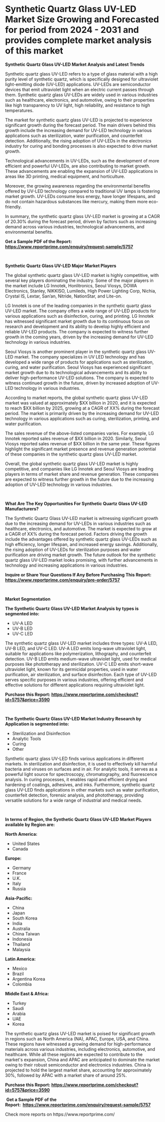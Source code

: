 <p><h1>Synthetic Quartz Glass UV-LED Market Size Growing and Forecasted for period from 2024 - 2031 and provides complete market analysis of this market</h1></p><p><strong>Synthetic Quartz Glass UV-LED Market Analysis and Latest Trends</strong></p>
<p><p>Synthetic quartz glass UV-LED refers to a type of glass material with a high purity level of synthetic quartz, which is specifically designed for ultraviolet light-emitting diode (UV-LED) applications. UV-LEDs are semiconductor devices that emit ultraviolet light when an electric current passes through them. Synthetic quartz glass UV-LEDs are widely used in various industries such as healthcare, electronics, and automotive, owing to their properties like high transparency to UV light, high reliability, and resistance to high temperatures.</p><p>The market for synthetic quartz glass UV-LED is projected to experience significant growth during the forecast period. The main drivers behind this growth include the increasing demand for UV-LED technology in various applications such as sterilization, water purification, and counterfeit detection. Additionally, the rising adoption of UV-LEDs in the electronics industry for curing and bonding processes is also expected to drive market growth.</p><p>Technological advancements in UV-LEDs, such as the development of more efficient and powerful UV-LEDs, are also contributing to market growth. These advancements are enabling the expansion of UV-LED applications in areas like 3D printing, medical equipment, and horticulture.</p><p>Moreover, the growing awareness regarding the environmental benefits offered by UV-LED technology compared to traditional UV lamps is fostering market growth. UV-LEDs consume less energy, have longer lifespans, and do not contain hazardous substances like mercury, making them more eco-friendly.</p><p>In summary, the synthetic quartz glass UV-LED market is growing at a CAGR of 20.30% during the forecast period, driven by factors such as increasing demand across various industries, technological advancements, and environmental benefits.</p></p>
<p><strong>Get a Sample PDF of the Report:&nbsp; <a href="https://www.reportprime.com/enquiry/request-sample/5757">https://www.reportprime.com/enquiry/request-sample/5757</a></strong></p>
<p>&nbsp;</p>
<p><strong>Synthetic Quartz Glass UV-LED Major Market Players</strong></p>
<p><p>The global synthetic quartz glass UV-LED market is highly competitive, with several key players dominating the industry. Some of the major players in the market include LG Innotek, Honlitronics, Seoul Viosys, DOWA Electronics, Stanley, NIKKISO, Lumileds, High Power Lighting Corp, Nichia, Crystal IS, Lextar, San’an, Nitride, NationStar, and Lite-on.</p><p>LG Innotek is one of the leading companies in the synthetic quartz glass UV-LED market. The company offers a wide range of UV-LED products for various applications such as disinfection, curing, and printing. LG Innotek has witnessed significant market growth due to its continuous focus on research and development and its ability to develop highly efficient and reliable UV-LED products. The company is expected to witness further growth in the coming years, driven by the increasing demand for UV-LED technology in various industries.</p><p>Seoul Viosys is another prominent player in the synthetic quartz glass UV-LED market. The company specializes in UV LED technology and has developed a wide range of products for applications such as sterilization, curing, and water purification. Seoul Viosys has experienced significant market growth due to its technological advancements and its ability to deliver high-performance UV-LED solutions. The company is expected to witness continued growth in the future, driven by increased adoption of UV-LED technology in various industries.</p><p>According to market reports, the global synthetic quartz glass UV-LED market was valued at approximately $XX billion in 2020, and it is expected to reach $XX billion by 2025, growing at a CAGR of XX% during the forecast period. The market is primarily driven by the increasing demand for UV-LED technology in various applications such as curing, sterilization, printing, and water purification.</p><p>The sales revenue of the above-listed companies varies. For example, LG Innotek reported sales revenue of $XX billion in 2020. Similarly, Seoul Viosys reported sales revenue of $XX billion in the same year. These figures highlight the significant market presence and revenue generation potential of these companies in the synthetic quartz glass UV-LED market.</p><p>Overall, the global synthetic quartz glass UV-LED market is highly competitive, and companies like LG Innotek and Seoul Viosys are leading players in terms of market share and revenue generation. These companies are expected to witness further growth in the future due to the increasing adoption of UV-LED technology in various industries.</p></p>
<p>&nbsp;</p>
<p><strong>What Are The Key Opportunities For Synthetic Quartz Glass UV-LED Manufacturers?</strong></p>
<p><p>The Synthetic Quartz Glass UV-LED market is witnessing significant growth due to the increasing demand for UV-LEDs in various industries such as healthcare, electronics, and automotive. The market is expected to grow at a CAGR of XX% during the forecast period. Factors driving the growth include the advantages offered by synthetic quartz glass UV-LEDs such as high efficiency, longer lifespan, and increased energy savings. Additionally, the rising adoption of UV-LEDs for sterilization purposes and water purification are driving market growth. The future outlook for the synthetic quartz glass UV-LED market looks promising, with further advancements in technology and increasing applications in various industries.</p></p>
<p><strong>Inquire or Share Your Questions If Any Before Purchasing This Report: <a href="https://www.reportprime.com/enquiry/pre-order/5757">https://www.reportprime.com/enquiry/pre-order/5757</a></strong></p>
<p>&nbsp;</p>
<p><strong>Market Segmentation</strong></p>
<p><strong>The Synthetic Quartz Glass UV-LED Market Analysis by types is segmented into:</strong></p>
<p><ul><li>UV-A LED</li><li>UV-B LED</li><li>UV-C LED</li></ul></p>
<p><p>The synthetic quartz glass UV-LED market includes three types: UV-A LED, UV-B LED, and UV-C LED. UV-A LED emits long-wave ultraviolet light, suitable for applications like polymerization, lithography, and counterfeit detection. UV-B LED emits medium-wave ultraviolet light, used for medical purposes like phototherapy and sterilization. UV-C LED emits short-wave ultraviolet light, known for its germicidal properties, used in water purification, air sterilization, and surface disinfection. Each type of UV-LED serves specific purposes in various industries, offering efficient and effective solutions for different applications requiring ultraviolet light.</p></p>
<p><strong>Purchase this Report:&nbsp;<a href="https://www.reportprime.com/checkout?id=5757&price=3590">https://www.reportprime.com/checkout?id=5757&price=3590</a></strong></p>
<p>&nbsp;</p>
<p><strong>The Synthetic Quartz Glass UV-LED Market Industry Research by Application is segmented into:</strong></p>
<p><ul><li>Sterilization and Disinfection</li><li>Analytic Tools</li><li>Curing</li><li>Other</li></ul></p>
<p><p>Synthetic quartz glass UV-LED finds various applications in different markets. In sterilization and disinfection, it is used to effectively kill harmful bacteria and viruses on surfaces and in air. For analytic tools, it serves as a powerful light source for spectroscopy, chromatography, and fluorescence analysis. In curing processes, it enables rapid and efficient drying and hardening of coatings, adhesives, and inks. Furthermore, synthetic quartz glass UV-LED finds applications in other markets such as water purification, counterfeit detection, forensic analysis, and phototherapy, providing versatile solutions for a wide range of industrial and medical needs.</p></p>
<p>&nbsp;</p>
<p><strong>In terms of Region, the Synthetic Quartz Glass UV-LED Market Players available by Region are:</strong></p>
<p>
    <p> <strong> North America: </strong>
        <ul>
            <li>United States</li>
            <li>Canada</li>
        </ul>
        </p> 
    <p> <strong> Europe: </strong>
        <ul>
            <li>Germany</li>
            <li>France</li>
            <li>U.K.</li>
            <li>Italy</li>
            <li>Russia</li>
        </ul>
        </p> 
    <p> <strong> Asia-Pacific: </strong>
        <ul>
            <li>China</li>
            <li>Japan</li>
            <li>South Korea</li>
            <li>India</li>
            <li>Australia</li>
            <li>China Taiwan</li>
            <li>Indonesia</li>
            <li>Thailand</li>
            <li>Malaysia</li>
        </ul>
        </p> 
    <p> <strong> Latin America: </strong>
        <ul>
            <li>Mexico</li>
            <li>Brazil</li>
            <li>Argentina Korea</li>
            <li>Colombia</li>
        </ul>
        </p> 
    <p> <strong> Middle East & Africa: </strong>
        <ul>
            <li>Turkey</li>
            <li>Saudi</li>
            <li>Arabia</li>
            <li>UAE</li>
            <li>Korea</li>
        </ul>
    </p>
    </p>
<p><p>The synthetic quartz glass UV-LED market is poised for significant growth in regions such as North America (NA), APAC, Europe, USA, and China. These regions have witnessed a growing demand for high-performance materials across various industries, including electronics, automotive, and healthcare. While all these regions are expected to contribute to the market's expansion, China and APAC are anticipated to dominate the market owing to their robust semiconductor and electronics industries. China is projected to hold the largest market share, accounting for approximately 30%, followed by APAC with a market share of around 25%.</p></p>
<p><strong>Purchase this Report: <a href="https://www.reportprime.com/checkout?id=5757&price=3590">https://www.reportprime.com/checkout?id=5757&price=3590</a></strong></p>
<p>&nbsp;<strong>Get a Sample PDF of the Report:&nbsp;&nbsp;<a href="https://www.reportprime.com/enquiry/request-sample/5757">https://www.reportprime.com/enquiry/request-sample/5757</a></strong></p>
<p><strong></strong></p>
<p>Check more reports on https://www.reportprime.com/</p>
